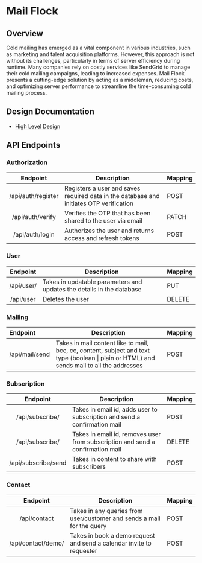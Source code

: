 # Mail Flock

## Overview

Cold mailing has emerged as a vital component in various industries, such as marketing and talent acquisition platforms. However, this approach is not without its challenges, particularly in terms of server efficiency during runtime. Many companies rely on costly services like SendGrid to manage their cold mailing campaigns, leading to increased expenses. Mail Flock presents a cutting-edge solution by acting as a middleman, reducing costs, and optimizing server performance to streamline the time-consuming cold mailing process.

## Design Documentation

- [High Level Design](https://www.notion.so/gaganchordia/Mail-Flock-70d9b073f9c944899540b49d2af47afc?pvs=4)

## API Endpoints

### Authorization

|      Endpoint      | Description                                                                             | Mapping |
|:------------------:|-----------------------------------------------------------------------------------------|---------|
| /api/auth/register | Registers a user and saves required data in the database and initiates OTP verification | POST    |
|  /api/auth/verify  | Verifies the OTP that has been shared to the user via email                             | PATCH   |
|  /api/auth/login   | Authorizes the user and returns access and refresh tokens                               | POST    |

### User

|  Endpoint   | Description                                                           | Mapping |
|:-----------:|-----------------------------------------------------------------------|---------|
| /api/user/  | Takes in updatable parameters and updates the details in the database | PUT     |
|  /api/user  | Deletes the user                                                      | DELETE  |

### Mailing

| Endpoint       | Description                                                                                                                                | Mapping |
|:---------------|--------------------------------------------------------------------------------------------------------------------------------------------|---------|
| /api/mail/send | Takes in mail content like to mail, bcc, cc, content, subject and text type (boolean \| plain or HTML) and sends mail to all the addresses | POST    |

### Subscription

|      Endpoint       | Description                                                                     | Mapping |
|:-------------------:|---------------------------------------------------------------------------------|---------|
|   /api/subscribe/   | Takes in email id, adds user to subscription and send a confirmation mail       | POST    |
|   /api/subscribe/   | Takes in email id, removes user from subscription  and send a confirmation mail | DELETE  |
| /api/subscribe/send | Takes in content to share with subscribers                                      | POST    |

### Contact

|      Endpoint      | Description                                                            | Mapping |
|:------------------:|------------------------------------------------------------------------|---------|
|    /api/contact    | Takes in any queries from user/customer and sends a mail for the query | POST    |
| /api/contact/demo/ | Takes in book a demo request and send a calendar invite to requester   | POST    |
